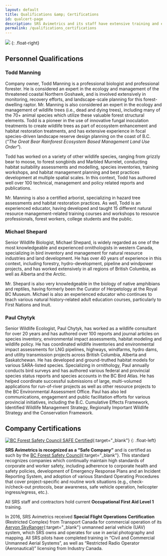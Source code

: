 ```yaml
---
layout: default
title: Qualifications &amp; Certifications
id: qualcert-page
description: SRS Avimetrics and its staff have extensive training and experience working with the North American ecosystem.
permalink: /qualifications_certifications
---
```


![]({{site.baseurl}}/assets/img/IMGP0034.JPG)
{: .float-right}

## Personnel Qualifications

### Todd Manning

Company owner, Todd Manning is a professional biologist and professional forester. He is considered an expert in the ecology and management of the threatened coastal Northern Goshawk, and is involved extensively in monitoring, recovery efforts, and landscape-scale planning for this forest-dwelling raptor. Mr. Manning is also considered an expert in the ecology and management of wildlife trees (i.e., dead and dying trees), including many of the 70+ animal species which utilize these valuable forest structural elements. Todd is a pioneer in the use of innovative fungal inoculation treatments to create wildlife trees as part of ecosystem enhancement and habitat restoration treatments, and has extensive experience in focal species-driven landscape reserve design planning on the coast of B.C. (*"The Great Bear Rainforest Ecosystem Based Management Land Use Order"*).

Todd has worked on a variety of other wildlife species, ranging from grizzly bear to moose, to forest songbirds and Marbled Murrelet, conducting habitat suitability assessments and modelling, species inventories, training workshops, and habitat management planning and best practices development at multiple spatial scales. In this context, Todd has authored well over 100 technical, management and policy related reports and publications.

Mr. Manning is also a certified arborist, specializing in hazard tree assessments and habitat restoration practices. As well, Todd is an experienced educator, having developed and taught 15 different natural resource management-related training courses and workshops to resource professionals, forest workers, college students and the public.

### Michael Shepard

Senior Wildlife Biologist, Michael Shepard, is widely regarded as one of the most knowledgeable and experienced ornithologists in western Canada, specializing in bird inventory and management for natural resource industries and land development. He has over 40 years of experience in this context, including forestry, hydro-development, pipeline and windpower projects, and has worked extensively in all regions of British Columbia, as well as Alberta and the Arctic. 

Mr. Shepard is also very knowledgeable in the biology of native amphibians and reptiles, having formerly been the Curator of Herpetology at the Royal BC Museum. Michael is also an experienced educator who continues to teach various natural history-related adult education courses, particularly to First Nations and Inuit.

### Paul Chytyk

Senior Wildlife Ecologist, Paul Chytyk, has worked as a wildlife consultant for over 20 years and has authored over 100 reports and journal articles on species inventory, environmental impact assessments, habitat modeling and wildlife policy. He has coordinated wildlife inventories and environmental impact assessments for LNG pipelines, highways, windfarms, hydro dams, and utility transmission projects across British Columbia, Alberta and Saskatchewan. He has developed and ground-truthed habitat models for various SARA-listed species. Specializing in ornithology, Paul annually conducts bird surveys and has authored various federal and provincial species status reports and species accounts in the BC Bird Atlas. He has helped coordinate successful submissions of large, multi-volumed applications for run-of-river projects as well as other resource projects to the BC Environmental Assessment Office. Paul has also led communications, engagement and public facilitation efforts for various provincial initiatives, including the B.C. Cumulative Effects Framework, Identified Wildlife Management Strategy, Regionally Important Wildlife Strategy and the Conservation Framework.

## Company Certifications

[![BC Forest Safety Council SAFE Certified]({{site.baseurl}}/assets/img/bc_safe_certified.png "BC Forest Safety Council SAFE Certified")][bc forest safe link]{:target="_blank"}
{: .float-left}

**SRS Avimetrics is recognized as a “Safe Company”** and is certified as such  by the [BC Forest Safety Council][bc forest safe link]{:target="_blank"}. This standard recognizes companies which continually maintain high standards of corporate and worker safety, including adherence to corporate health and safety policies, development of Emergency Response Plans and an Incident Reporting System, and adoption of various Standard Operating Procedures that cover project-specific and routine work situations (e.g., check-in/check-out protocols, bear awareness, safe vehicle operation, helicopter ingress/egress, etc.).

All SRS staff and contractors hold current **Occupational First Aid Level 1** training.

In 2016, SRS Avimetrics received **Special Flight Operations Certification** (Restricted Complex) from Transport Canada for commercial operation of its [Aeryon SkyRanger](https://www.aeryon.com/aeryon-skyranger){:target="_blank"} unmanned aerial vehicle (UAV) system, which SRS owns and operates for use in aerial photography and mapping. All SRS pilots have completed training in “Civil and Commercial Unmanned Aerial Systems”, as well as “Restricted Radio Operator (Aeronautical)” licensing from Industry Canada.

[bc forest safe link]: http://www.bcforestsafe.org/safe_companies/whos_safe.html